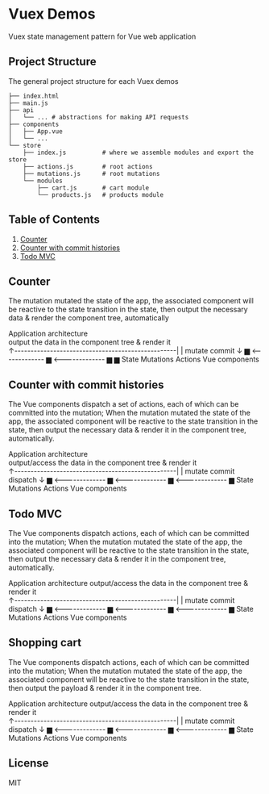 # Vuex Demos
Vuex state management pattern for Vue web application

## Project Structure
The general project structure for each Vuex demos

```
├── index.html
├── main.js
├── api
│   └── ... # abstractions for making API requests
├── components
│   ├── App.vue
│   └── ...
└── store
    ├── index.js          # where we assemble modules and export the store
    ├── actions.js        # root actions
    ├── mutations.js      # root mutations
    └── modules
        ├── cart.js       # cart module
        └── products.js   # products module
```

## Table of Contents
1. [Counter](https://github.com/21hook/vuex-demos#counter) 
2. [Counter with commit histories](https://github.com/21hook/vuex-counter#counter-with-commit-histories)
3. [Todo MVC](https://github.com/21hook/vuex-counter#todo-mvc)

## Counter
The mutation mutated the state of the app, the associated component will be reactive 
to the state transition in the state, then output the necessary data & render the 
component tree, automatically 

Application architecture    
   output the data in the component tree & render it   
 ↑--------------------------------------------------|
 |    mutate             commit                     ↓
 ▆ <------------- ▆ <------------- ▆                ▆ 
State          Mutations        Actions        Vue components

## Counter with commit histories
The Vue components dispatch a set of actions, each of which can be committed into 
the mutation; When the mutation mutated the state of the app, the associated component 
will be reactive to the state transition in the state, then output the necessary data & 
render it in the component tree, automatically.

Application architecture    
   output/access the data in the component tree & render it   
 ↑--------------------------------------------------|
 |    mutate             commit          dispatch   ↓
 ▆ <------------- ▆ <------------- ▆ <------------- ▆ 
State          Mutations        Actions           Vue components

## Todo MVC
The Vue components dispatch actions, each of which can be committed into 
the mutation; When the mutation mutated the state of the app, the associated component 
will be reactive to the state transition in the state, then output the necessary data & 
render it in the component tree, automatically.

Application architecture
   output/access the data in the component tree & render it   
 ↑--------------------------------------------------|
 |    mutate             commit          dispatch   ↓
 ▆ <------------- ▆ <------------- ▆ <------------- ▆ 
State          Mutations        Actions           Vue components

## Shopping cart
The Vue components dispatch actions, each of which can be committed into the mutation;
When the mutation mutated the state of the app, the associated component will be reactive 
to the state transition in the state, then output the payload & render it in the component
tree.

Application architecture
   output/access the data in the component tree & render it   
 ↑--------------------------------------------------|
 |    mutate             commit          dispatch   ↓
 ▆ <------------- ▆ <------------- ▆ <------------- ▆ 
State          Mutations        Actions           Vue components

## License
MIT
